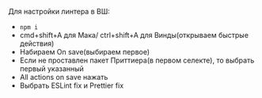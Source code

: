 Для настройки линтера в ВШ:
* ```npm i```
* cmd+shift+A для Мака/ ctrl+shift+A для Винды(открываем быстрые действия)
* Набираем On save(выбираем первое)
* Если не проставлен пакет Приттиера(в первом селекте), то выбрать первый указанный
* All actions on save нажать 
* Выбрать ESLint fix и Prettier fix

